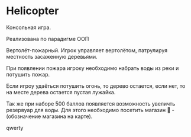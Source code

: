 # Helicopter
Консольная игра.

Реализована по парадигме ООП

Вертолёт-пожарный. Игрок управляет вертолётом, патрулируя местность засаженную деревьями.

При появлении пожара игроку необходимо набрать воды из реки и потушить пожар.

Если игроу удаёться потушить огонь, то дерево остается, если нет, то на месте дерева остается пустая лужайка.

Так же при наборе 500 баллов появляется возможность увеличть резервуар для воды.
Для этого необходимо посетить магазин 🏪 - (обозначение магазина на карте).

qwerty

